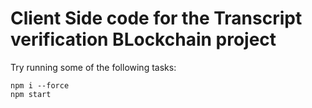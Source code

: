 # Client Side code for the Transcript verification BLockchain project


Try running some of the following tasks:

```shell
npm i --force
npm start
```
